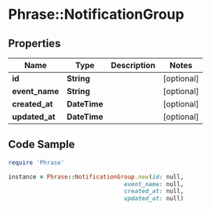 # Phrase::NotificationGroup

## Properties

Name | Type | Description | Notes
------------ | ------------- | ------------- | -------------
**id** | **String** |  | [optional] 
**event_name** | **String** |  | [optional] 
**created_at** | **DateTime** |  | [optional] 
**updated_at** | **DateTime** |  | [optional] 

## Code Sample

```ruby
require 'Phrase'

instance = Phrase::NotificationGroup.new(id: null,
                                 event_name: null,
                                 created_at: null,
                                 updated_at: null)
```



